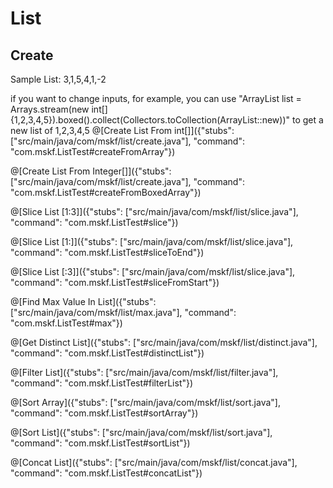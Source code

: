 # List
## Create
Sample List: 3,1,5,4,1,-2

if you want to change inputs, for example, you can use "ArrayList<Integer> list = Arrays.stream(new int[]{1,2,3,4,5}).boxed().collect(Collectors.toCollection(ArrayList::new))" to get a new list of 1,2,3,4,5
@[Create List From int\[\]]({"stubs": ["src/main/java/com/mskf/list/create.java"], "command": "com.mskf.ListTest#createFromArray"})

@[Create List From Integer\[\]]({"stubs": ["src/main/java/com/mskf/list/create.java"], "command": "com.mskf.ListTest#createFromBoxedArray"})

@[Slice List \[1:3\]]({"stubs": ["src/main/java/com/mskf/list/slice.java"], "command": "com.mskf.ListTest#slice"})

@[Slice List \[1:\]]({"stubs": ["src/main/java/com/mskf/list/slice.java"], "command": "com.mskf.ListTest#sliceToEnd"})

@[Slice List \[\:3]]({"stubs": ["src/main/java/com/mskf/list/slice.java"], "command": "com.mskf.ListTest#sliceFromStart"})

@[Find Max Value In List]({"stubs": ["src/main/java/com/mskf/list/max.java"], "command": "com.mskf.ListTest#max"})

@[Get Distinct List]({"stubs": ["src/main/java/com/mskf/list/distinct.java"], "command": "com.mskf.ListTest#distinctList"})

@[Filter List]({"stubs": ["src/main/java/com/mskf/list/filter.java"], "command": "com.mskf.ListTest#filterList"})

@[Sort Array]({"stubs": ["src/main/java/com/mskf/list/sort.java"], "command": "com.mskf.ListTest#sortArray"})

@[Sort List]({"stubs": ["src/main/java/com/mskf/list/sort.java"], "command": "com.mskf.ListTest#sortList"})

@[Concat List]({"stubs": ["src/main/java/com/mskf/list/concat.java"], "command": "com.mskf.ListTest#concatList"})

